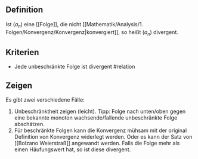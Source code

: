## Definition

Ist $(a_n)$ eine [[Folge]], die nicht [[Mathematik/Analysis/1. Folgen/Konvergenz/Konvergenz|konvergiert]], so heißt $(a_n)$ divergent.

## Kriterien

- Jede unbeschränkte Folge ist divergent #relation

## Zeigen

Es gibt zwei verschiedene Fälle:

1. Unbeschränktheit zeigen (leicht). Tipp: Folge nach unten/oben gegen eine bekannte monoton wachsende/fallende unbeschränkte Folge abschätzen.
2. Für beschränkte Folgen kann die Konvergenz mühsam mit der original Definition von Konvergenz widerlegt werden. Oder es kann der Satz von [[Bolzano Weierstraß]] angewandt werden. Falls die Folge mehr als einen Häufungswert hat, so ist diese divergent.
